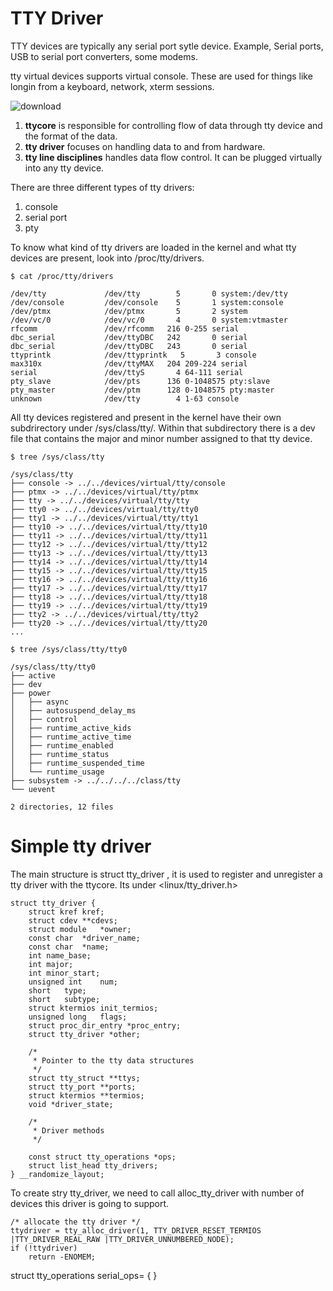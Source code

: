 # TTY Driver

TTY devices are typically any serial port sytle device. Example, Serial ports, USB to serial port converters, some modems.

tty virtual devices supports virtual console. These are used for things like longin from a keyboard, network, xterm sessions.

![download](https://github.com/krishnaKSA/Linux-Kernel/assets/60934956/d99ce445-1145-44a7-8310-ff895aba2231)

1. **ttycore** is responsible for controlling flow of data through tty device and the format of the data.
1. **tty driver** focuses on handling data to and from hardware.
1. **tty line disciplines** handles data flow control. It can be plugged virtually into any tty device.

There are three different types of tty drivers:

1. console
1. serial port
1. pty

To know what kind of tty drivers are loaded in the kernel and what tty devices are present, look into /proc/tty/drivers.

```
$ cat /proc/tty/drivers

/dev/tty             /dev/tty        5       0 system:/dev/tty
/dev/console         /dev/console    5       1 system:console
/dev/ptmx            /dev/ptmx       5       2 system
/dev/vc/0            /dev/vc/0       4       0 system:vtmaster
rfcomm               /dev/rfcomm   216 0-255 serial
dbc_serial           /dev/ttyDBC   242       0 serial
dbc_serial           /dev/ttyDBC   243       0 serial
ttyprintk            /dev/ttyprintk   5       3 console
max310x              /dev/ttyMAX   204 209-224 serial
serial               /dev/ttyS       4 64-111 serial
pty_slave            /dev/pts      136 0-1048575 pty:slave
pty_master           /dev/ptm      128 0-1048575 pty:master
unknown              /dev/tty        4 1-63 console
```

All tty devices registered and present in the kernel have their own subdrirectory under /sys/class/tty/. Within that subdirectory there is a dev file that contains the major and minor number assigned to that tty device. 

```
$ tree /sys/class/tty

/sys/class/tty
├── console -> ../../devices/virtual/tty/console
├── ptmx -> ../../devices/virtual/tty/ptmx
├── tty -> ../../devices/virtual/tty/tty
├── tty0 -> ../../devices/virtual/tty/tty0
├── tty1 -> ../../devices/virtual/tty/tty1
├── tty10 -> ../../devices/virtual/tty/tty10
├── tty11 -> ../../devices/virtual/tty/tty11
├── tty12 -> ../../devices/virtual/tty/tty12
├── tty13 -> ../../devices/virtual/tty/tty13
├── tty14 -> ../../devices/virtual/tty/tty14
├── tty15 -> ../../devices/virtual/tty/tty15
├── tty16 -> ../../devices/virtual/tty/tty16
├── tty17 -> ../../devices/virtual/tty/tty17
├── tty18 -> ../../devices/virtual/tty/tty18
├── tty19 -> ../../devices/virtual/tty/tty19
├── tty2 -> ../../devices/virtual/tty/tty2
├── tty20 -> ../../devices/virtual/tty/tty20
...

$ tree /sys/class/tty/tty0

/sys/class/tty/tty0
├── active
├── dev
├── power
│   ├── async
│   ├── autosuspend_delay_ms
│   ├── control
│   ├── runtime_active_kids
│   ├── runtime_active_time
│   ├── runtime_enabled
│   ├── runtime_status
│   ├── runtime_suspended_time
│   └── runtime_usage
├── subsystem -> ../../../../class/tty
└── uevent

2 directories, 12 files
```

# Simple tty driver

The main structure is struct tty_driver , it is used to register and unregister a tty driver with the ttycore. Its under <linux/tty_driver.h>

```
struct tty_driver {
	struct kref kref;
	struct cdev **cdevs;
	struct module	*owner;
	const char	*driver_name;
	const char	*name;
	int	name_base;
	int	major;
	int	minor_start;
	unsigned int	num;
	short	type;
	short	subtype;
	struct ktermios init_termios;
	unsigned long	flags;
	struct proc_dir_entry *proc_entry;
	struct tty_driver *other;

	/*
	 * Pointer to the tty data structures
	 */
	struct tty_struct **ttys;
	struct tty_port **ports;
	struct ktermios **termios;
	void *driver_state;

	/*
	 * Driver methods
	 */

	const struct tty_operations *ops;
	struct list_head tty_drivers;
} __randomize_layout;
```

To create stry tty_driver, we need to call alloc_tty_driver with number of devices this driver is going to support.

```
/* allocate the tty driver */
ttydriver = tty_alloc_driver(1, TTY_DRIVER_RESET_TERMIOS |TTY_DRIVER_REAL_RAW |TTY_DRIVER_UNNUMBERED_NODE);
if (!ttydriver)
    return -ENOMEM;
```

struct tty_operations serial_ops=
{
}

